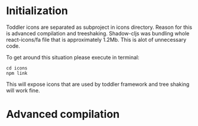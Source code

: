 # Initialization
Toddler icons are separated as subproject in icons directory. Reason for this is advanced compilation
and treeshaking. Shadow-cljs was bundling whole react-icons/fa file that is approximately 1.2Mb. This
is alot of unnecessary code.

To get around this situation please execute in terminal:
```
cd icons
npm link
```

This will expose icons that are used by toddler framework and tree shaking will work fine. 



# Advanced compilation
